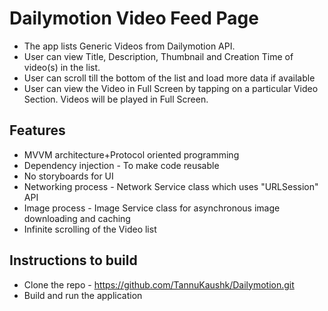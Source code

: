 # Dailymotion Video Feed Page

* The app lists Generic Videos from Dailymotion API.
* User can view Title, Description, Thumbnail and Creation Time of video(s) in the list.
* User can scroll till the bottom of the list and load more data if available
* User can view the Video in Full Screen by tapping on a particular Video Section. Videos will be played in Full Screen. 

## Features
* MVVM architecture+Protocol oriented programming 
* Dependency injection - To make code reusable
* No storyboards for UI
* Networking process - Network Service class which uses "URLSession" API
* Image process - Image Service class for asynchronous image downloading and caching
* Infinite scrolling of the Video list 

## Instructions to build
* Clone the repo - https://github.com/TannuKaushk/Dailymotion.git
* Build and run the application
